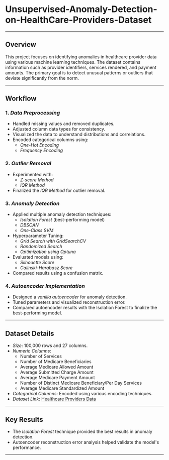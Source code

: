 # Unsupervised-Anomaly-Detection-on-HealthCare-Providers-Dataset
---
## Overview  
This project focuses on identifying anomalies in healthcare provider data using various machine learning techniques. The dataset contains information such as provider identifiers, services rendered, and payment amounts. The primary goal is to detect unusual patterns or outliers that deviate significantly from the norm.

---

## Workflow

### 1. *Data Preprocessing*
- Handled missing values and removed duplicates.
- Adjusted column data types for consistency.
- Visualized the data to understand distributions and correlations.
- Encoded categorical columns using:
  - *One-Hot Encoding*
  - *Frequency Encoding*

### 2. *Outlier Removal*
- Experimented with:
  - *Z-score Method*
  - *IQR Method*
- Finalized the *IQR Method* for outlier removal.

### 3. *Anomaly Detection*
- Applied multiple anomaly detection techniques:
  - *Isolation Forest* (best-performing model)
  - *DBSCAN*
  - *One-Class SVM*  
- Hyperparameter Tuning:
  - *Grid Search with GridSearchCV*
  - *Randomized Search*
  - *Optimization using Optuna*
- Evaluated models using:
  - *Silhouette Score*
  - *Calinski-Harabasz Score*
- Compared results using a confusion matrix.

### 4. *Autoencoder Implementation*
- Designed a *vanilla autoencoder* for anomaly detection.
- Tuned parameters and visualized reconstruction error.
- Compared autoencoder results with the Isolation Forest to finalize the best-performing model.

---

## Dataset Details
- *Size*: 100,000 rows and 27 columns.
- *Numeric Columns*:
  - Number of Services
  - Number of Medicare Beneficiaries
  - Average Medicare Allowed Amount
  - Average Submitted Charge Amount
  - Average Medicare Payment Amount
  - Number of Distinct Medicare Beneficiary/Per Day Services
  - Average Medicare Standardized Amount
- *Categorical Columns*: Encoded using various encoding techniques.
- *Dataset Link*: [Healthcare Providers Data](https://www.kaggle.com/datasets/tamilsel/healthcare-providers-data)

---

## Key Results
- The *Isolation Forest* technique provided the best results in anomaly detection.
- Autoencoder reconstruction error analysis helped validate the model's performance.

---
